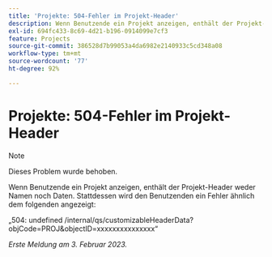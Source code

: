 ```yaml
---
title: 'Projekte: 504-Fehler im Projekt-Header'
description: Wenn Benutzende ein Projekt anzeigen, enthält der Projekt-Header weder Namen noch Daten. Stattdessen wird dem Benutzer ein Fehler angezeigt.
exl-id: 694fc433-8c69-4d21-b196-0914099e7cf3
feature: Projects
source-git-commit: 386528d7b99053a4da6982e2140933c5cd348a08
workflow-type: tm+mt
source-wordcount: '77'
ht-degree: 92%

---
```


# Projekte: 504-Fehler im Projekt-Header

>[!NOTE]
>
>Dieses Problem wurde behoben.

Wenn Benutzende ein Projekt anzeigen, enthält der Projekt-Header weder Namen noch Daten. Stattdessen wird den Benutzenden ein Fehler ähnlich dem folgenden angezeigt:

„504: undefined /internal/qs/customizableHeaderData?objCode=PROJ&amp;objectID=xxxxxxxxxxxxxxx“

_Erste Meldung am 3. Februar 2023._
